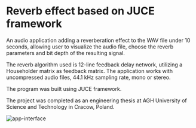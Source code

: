 # Reverb effect based on JUCE framework

An audio application adding a reverberation effect to the WAV file under 10 seconds, allowing user to visualize the audio file,
choose the reverb parameters and bit depth of the resulting signal.

The reverb algorithm used is 12-line feedback delay network, utilizing a Householder matrix as feedback matrix. The application 
works with uncompressed audio files, 44.1 kHz sampling rate, mono or stereo.

The program was built using JUCE framework. 

The project was completed as an engineering thesis at AGH University of Science and Technology in Cracow, Poland.

![app-interface](https://i.imgur.com/9UuLDeH.jpg)
